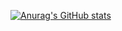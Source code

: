 [![Anurag's GitHub stats](https://github-readme-stats.vercel.app/api?username=Sicheng-Wei)](https://github.com/anuraghazra/github-readme-stats)
